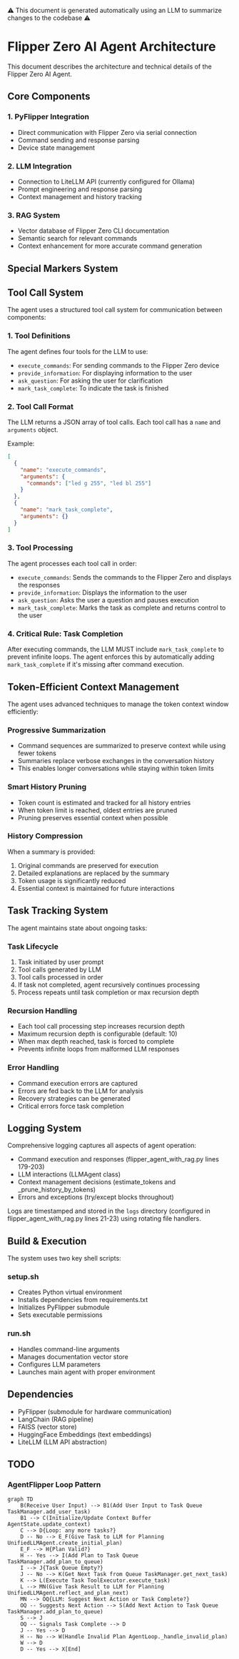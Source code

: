 ⚠️ This document is generated automatically using an LLM to summarize changes to the codebase ⚠️

# Flipper Zero AI Agent Architecture

This document describes the architecture and technical details of the Flipper Zero AI Agent.

## Core Components

### 1. PyFlipper Integration
- Direct communication with Flipper Zero via serial connection
- Command sending and response parsing
- Device state management

### 2. LLM Integration
- Connection to LiteLLM API (currently configured for Ollama)
- Prompt engineering and response parsing
- Context management and history tracking

### 3. RAG System
- Vector database of Flipper Zero CLI documentation
- Semantic search for relevant commands
- Context enhancement for more accurate command generation

## Special Markers System


## Tool Call System

The agent uses a structured tool call system for communication between components:

### 1. Tool Definitions
The agent defines four tools for the LLM to use:
- `execute_commands`: For sending commands to the Flipper Zero device
- `provide_information`: For displaying information to the user
- `ask_question`: For asking the user for clarification
- `mark_task_complete`: To indicate the task is finished

### 2. Tool Call Format
The LLM returns a JSON array of tool calls. Each tool call has a `name` and `arguments` object.

Example:
```json
[
  {
    "name": "execute_commands",
    "arguments": {
      "commands": ["led g 255", "led bl 255"]
    }
  },
  {
    "name": "mark_task_complete",
    "arguments": {}
  }
]
```

### 3. Tool Processing
The agent processes each tool call in order:
- `execute_commands`: Sends the commands to the Flipper Zero and displays the responses
- `provide_information`: Displays the information to the user
- `ask_question`: Asks the user a question and pauses execution
- `mark_task_complete`: Marks the task as complete and returns control to the user

### 4. Critical Rule: Task Completion
After executing commands, the LLM MUST include `mark_task_complete` to prevent infinite loops. The agent enforces this by automatically adding `mark_task_complete` if it's missing after command execution.

## Token-Efficient Context Management
The agent uses advanced techniques to manage the token context window efficiently:

### Progressive Summarization
- Command sequences are summarized to preserve context while using fewer tokens
- Summaries replace verbose exchanges in the conversation history
- This enables longer conversations while staying within token limits

### Smart History Pruning
- Token count is estimated and tracked for all history entries
- When token limit is reached, oldest entries are pruned
- Pruning preserves essential context when possible

### History Compression
When a summary is provided:
1. Original commands are preserved for execution
2. Detailed explanations are replaced by the summary
3. Token usage is significantly reduced
4. Essential context is maintained for future interactions

## Task Tracking System

The agent maintains state about ongoing tasks:

### Task Lifecycle
1. Task initiated by user prompt
2. Tool calls generated by LLM
3. Tool calls processed in order
4. If task not completed, agent recursively continues processing
5. Process repeats until task completion or max recursion depth

### Recursion Handling
- Each tool call processing step increases recursion depth
- Maximum recursion depth is configurable (default: 10)
- When max depth reached, task is forced to complete
- Prevents infinite loops from malformed LLM responses

### Error Handling
- Command execution errors are captured
- Errors are fed back to the LLM for analysis
- Recovery strategies can be generated
- Critical errors force task completion

## Logging System


Comprehensive logging captures all aspects of agent operation:

- Command execution and responses (flipper_agent_with_rag.py lines 179-203)
- LLM interactions (LLMAgent class)
- Context management decisions (estimate_tokens and _prune_history_by_tokens)
- Errors and exceptions (try/except blocks throughout)

Logs are timestamped and stored in the `logs` directory (configured in flipper_agent_with_rag.py lines 21-23) using rotating file handlers.

## Build & Execution

The system uses two key shell scripts:

### setup.sh
- Creates Python virtual environment
- Installs dependencies from requirements.txt
- Initializes PyFlipper submodule
- Sets executable permissions

### run.sh
- Handles command-line arguments
- Manages documentation vector store
- Configures LLM parameters
- Launches main agent with proper environment

## Dependencies

- PyFlipper (submodule for hardware communication)
- LangChain (RAG pipeline)
- FAISS (vector store)
- HuggingFace Embeddings (text embeddings)
- LiteLLM (LLM API abstraction)
## TODO

### AgentFlipper Loop Pattern

```mermaid
graph TD
    B(Receive User Input) --> B1(Add User Input to Task Queue TaskManager.add_user_task)
    B1 --> C(Initialize/Update Context Buffer AgentState.update_context)
    C --> D{Loop: any more tasks?}
    D -- No --> E_F(Give Task to LLM for Planning UnifiedLLMAgent.create_initial_plan)
    E_F --> H{Plan Valid?}
    H -- Yes --> I(Add Plan to Task Queue TaskManager.add_plan_to_queue)
    I --> J{Task Queue Empty?}
    J -- No --> K(Get Next Task from Queue TaskManager.get_next_task)
    K --> L(Execute Task ToolExecutor.execute_task)
    L --> MN(Give Task Result to LLM for Planning UnifiedLLMAgent.reflect_and_plan_next)
    MN --> OQ{LLM: Suggest Next Action or Task Complete?}
    OQ -- Suggests Next Action --> S(Add Next Action to Task Queue TaskManager.add_plan_to_queue)
    S --> J
    OQ -- Signals Task Complete --> D
    J -- Yes --> D
    H -- No --> W(Handle Invalid Plan AgentLoop._handle_invalid_plan)
    W --> D
    D -- Yes --> X[End]
```